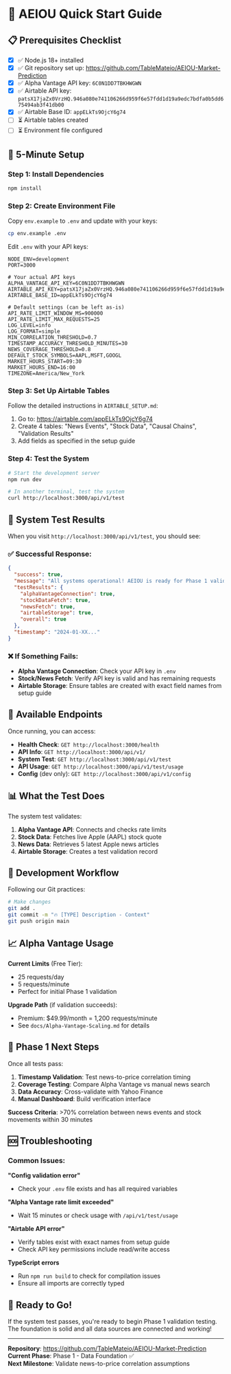 # 🚀 AEIOU Quick Start Guide

## 📋 Prerequisites Checklist

- [x] ✅ Node.js 18+ installed
- [x] ✅ Git repository set up: https://github.com/TableMateio/AEIOU-Market-Prediction
- [x] ✅ Alpha Vantage API key: `6C0N1DD7TBKHWGWN`
- [x] ✅ Airtable API key: `patsX17jaZx0VrzHQ.946a080e741106266d959f6e57fdd1d19a9edc7bdfa0b5dd675494ab3f41db00`
- [x] ✅ Airtable Base ID: `appELkTs9OjcY6g74`
- [ ] ⏳ Airtable tables created
- [ ] ⏳ Environment file configured

## 🏁 5-Minute Setup

### Step 1: Install Dependencies
```bash
npm install
```

### Step 2: Create Environment File
Copy `env.example` to `.env` and update with your keys:
```bash
cp env.example .env
```

Edit `.env` with your API keys:
```env
NODE_ENV=development
PORT=3000

# Your actual API keys
ALPHA_VANTAGE_API_KEY=6C0N1DD7TBKHWGWN
AIRTABLE_API_KEY=patsX17jaZx0VrzHQ.946a080e741106266d959f6e57fdd1d19a9edc7bdfa0b5dd675494ab3f41db00
AIRTABLE_BASE_ID=appELkTs9OjcY6g74

# Default settings (can be left as-is)
API_RATE_LIMIT_WINDOW_MS=900000
API_RATE_LIMIT_MAX_REQUESTS=25
LOG_LEVEL=info
LOG_FORMAT=simple
MIN_CORRELATION_THRESHOLD=0.7
TIMESTAMP_ACCURACY_THRESHOLD_MINUTES=30
NEWS_COVERAGE_THRESHOLD=0.8
DEFAULT_STOCK_SYMBOLS=AAPL,MSFT,GOOGL
MARKET_HOURS_START=09:30
MARKET_HOURS_END=16:00
TIMEZONE=America/New_York
```

### Step 3: Set Up Airtable Tables
Follow the detailed instructions in `AIRTABLE_SETUP.md`:

1. Go to: https://airtable.com/appELkTs9OjcY6g74
2. Create 4 tables: "News Events", "Stock Data", "Causal Chains", "Validation Results"
3. Add fields as specified in the setup guide

### Step 4: Test the System
```bash
# Start the development server
npm run dev

# In another terminal, test the system
curl http://localhost:3000/api/v1/test
```

## 🧪 System Test Results

When you visit `http://localhost:3000/api/v1/test`, you should see:

### ✅ Successful Response:
```json
{
  "success": true,
  "message": "All systems operational! AEIOU is ready for Phase 1 validation.",
  "testResults": {
    "alphaVantageConnection": true,
    "stockDataFetch": true,
    "newsFetch": true,
    "airtableStorage": true,
    "overall": true
  },
  "timestamp": "2024-01-XX..."
}
```

### ❌ If Something Fails:
- **Alpha Vantage Connection**: Check your API key in `.env`
- **Stock/News Fetch**: Verify API key is valid and has remaining requests
- **Airtable Storage**: Ensure tables are created with exact field names from setup guide

## 🎯 Available Endpoints

Once running, you can access:

- **Health Check**: `GET http://localhost:3000/health`
- **API Info**: `GET http://localhost:3000/api/v1/`
- **System Test**: `GET http://localhost:3000/api/v1/test`
- **API Usage**: `GET http://localhost:3000/api/v1/test/usage`
- **Config** (dev only): `GET http://localhost:3000/api/v1/config`

## 📊 What the Test Does

The system test validates:

1. **Alpha Vantage API**: Connects and checks rate limits
2. **Stock Data**: Fetches live Apple (AAPL) stock quote
3. **News Data**: Retrieves 5 latest Apple news articles
4. **Airtable Storage**: Creates a test validation record

## 🔄 Development Workflow

Following our Git practices:

```bash
# Make changes
git add .
git commit -m "🔥 [TYPE] Description - Context"
git push origin main
```

## 📈 Alpha Vantage Usage

**Current Limits** (Free Tier):
- 25 requests/day
- 5 requests/minute
- Perfect for initial Phase 1 validation

**Upgrade Path** (if validation succeeds):
- Premium: $49.99/month = 1,200 requests/minute
- See `docs/Alpha-Vantage-Scaling.md` for details

## 🎯 Phase 1 Next Steps

Once all tests pass:

1. **Timestamp Validation**: Test news-to-price correlation timing
2. **Coverage Testing**: Compare Alpha Vantage vs manual news search
3. **Data Accuracy**: Cross-validate with Yahoo Finance
4. **Manual Dashboard**: Build verification interface

**Success Criteria**: >70% correlation between news events and stock movements within 30 minutes

## 🆘 Troubleshooting

### Common Issues:

**"Config validation error"**
- Check your `.env` file exists and has all required variables

**"Alpha Vantage rate limit exceeded"**
- Wait 15 minutes or check usage with `/api/v1/test/usage`

**"Airtable API error"**
- Verify tables exist with exact names from setup guide
- Check API key permissions include read/write access

**TypeScript errors**
- Run `npm run build` to check for compilation issues
- Ensure all imports are correctly typed

## 🎉 Ready to Go!

If the system test passes, you're ready to begin Phase 1 validation testing. The foundation is solid and all data sources are connected and working!

---

**Repository**: https://github.com/TableMateio/AEIOU-Market-Prediction  
**Current Phase**: Phase 1 - Data Foundation ✅  
**Next Milestone**: Validate news-to-price correlation assumptions 